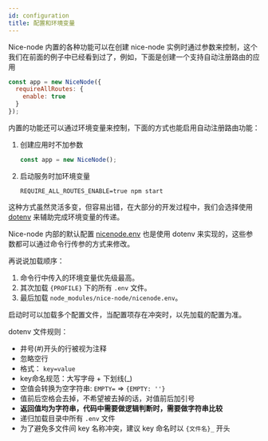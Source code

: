 ```yaml
---
id: configuration
title: 配置和环境变量
---
```


Nice-node 内置的各种功能可以在创建 nice-node 实例时通过参数来控制，这个我们在前面的例子中已经看到过了，例如，下面是创建一个支持自动注册路由的应用

```js
const app = new NiceNode({
  requireAllRoutes: {
    enable: true
  }
});
```

内置的功能还可以通过环境变量来控制，下面的方式也能启用自动注册路由功能：
1. 创建应用时不加参数
    ```js
    const app = new NiceNode();
    ```
1. 启动服务时加环境变量
    ```
    REQUIRE_ALL_ROUTES_ENABLE=true npm start
    ```

这种方式虽然灵活多变，但容易出错，在大部分的开发过程中，我们会选择使用 [dotenv](https://www.npmjs.com/package/dotenv) 来辅助完成环境变量的传递。

Nice-node 内部的默认配置 [nicenode.env](https://github.com/zhongzhi107/nice-node/blob/master/packages/nice-node/nicenode.env) 也是使用 dotenv 来实现的，这些参数都可以通过命令行传参的方式来修改。

再说说加载顺序：
1. 命令行中传入的环境变量优先级最高。
1. 其次加载 `{PROFILE}` 下的所有 `.env` 文件。
1. 最后加载 `node_modules/nice-node/nicenode.env`。

启动时可以加载多个配置文件，当配置项存在冲突时，以先加载的配置为准。

dotenv 文件规则：
- 井号(#)开头的行被视为注释
- 忽略空行
- 格式： `key=value`
- key命名规范：大写字母 + 下划线(\_)
- 空值会转换为空字符串: `EMPTY=` => `{EMPTY: ''}`
- 值前后空格会去掉，不希望被去掉的话，对值前后加引号
- **返回值均为字符串，代码中需要做逻辑判断时，需要做字符串比较**
- 递归加载目录中所有 `.env` 文件
- 为了避免多文件间 key 名称冲突，建议 key 命名时以 `{文件名}_` 开头
